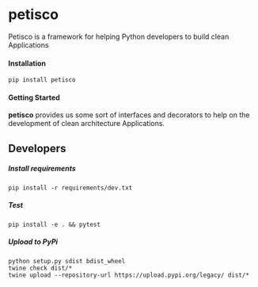 petisco
=======

Petisco is a framework for helping Python developers to build clean Applications

#### Installation 

~~~
pip install petisco
~~~

#### Getting Started

**petisco** provides us some sort of interfaces and decorators to help on the development of clean architecture Applications.

## Developers

##### Install requirements

```console
pip install -r requirements/dev.txt
```

##### Test

```console
pip install -e . && pytest
```

##### Upload to PyPi 

```console
python setup.py sdist bdist_wheel
twine check dist/*
twine upload --repository-url https://upload.pypi.org/legacy/ dist/*
```
